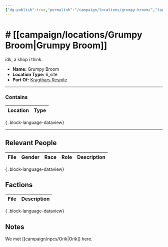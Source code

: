 ```yaml
---
{"dg-publish":true,"permalink":"/campaign/locations/grumpy-broom/","tags":["location"],"noteIcon":"","created":"2025-10-26T19:33:27.869-07:00","updated":"2025-10-28T07:52:42.303-07:00"}
---
```


# # [[campaign/locations/Grumpy Broom\|Grumpy Broom]]
idk, a shop i think. 
<p><span><ul>
<li dir="auto"><strong>Name:</strong> Grumpy Broom</li>
<li dir="auto"><strong>Location Type:</strong> 6_site</li>
<li dir="auto"><strong>Part Of:</strong> <a data-tooltip-position="top" aria-label="campaign/locations/Kragthars Respite.md" data-href="campaign/locations/Kragthars Respite.md" href="campaign/locations/Kragthars Respite.md" class="internal-link" target="_blank" rel="noopener nofollow">Kragthars Respite</a></li>
</ul></span></p>

---

### Contains
| Location | Type |
| -------- | ---- |

{ .block-language-dataview}

---

## Relevant People
| File | Gender | Race | Role | Description |
| ---- | ------ | ---- | ---- | ----------- |

{ .block-language-dataview}

## Factions
| File | Description |
| ---- | ----------- |

{ .block-language-dataview}

## Notes
We met [[campaign/npcs/Orik\|Orik]] here. 

